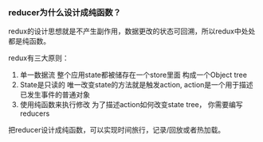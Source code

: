 ### reducer为什么设计成纯函数？

redux的设计思想就是不产生副作用，数据更改的状态可回溯，所以redux中处处都是纯函数。

redux有三大原则：

1. 单一数据流
整个应用state都被储存在一个store里面 构成一个Object tree
2. State是只读的
唯一改变state的方法就是触发action, action是一个用于描述已发生事件的普通对象
3. 使用纯函数来执行修改
为了描述action如何改变state tree， 你需要编写reducers

把reducer设计成纯函数，可以实现时间旅行，记录/回放或者热加载。
